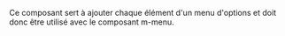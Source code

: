 Ce composant sert à ajouter chaque élément d'un menu d'options et doit donc être utilisé avec le composant <m-link url="../m-menu/portrait">m-menu</m-link>.
